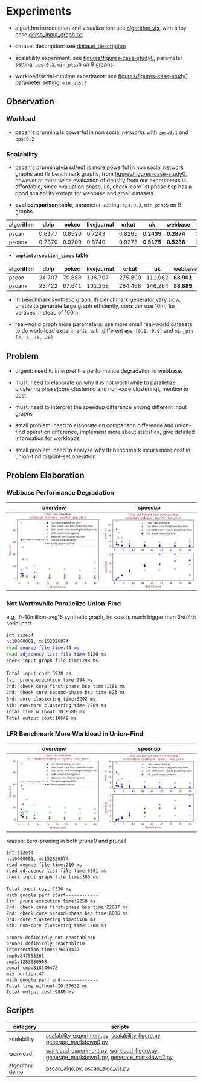 # Experiments

* algorithm introduction and visualization: see [algorithm_vis](algorithm_vis), with a toy case [demo_input_graph.txt](algorithm_vis/demo_input_graph.txt)

* dataset description: see [dataset_description](dataset_description/ReadMe.md)

* scalability experiment: see [figures/figures-case-study0](figures/figures-case-study0), parameter setting: `eps:0.3`, `min_pts:5`
 on 9 graphs.

* workload/serial-runtime experiment: see [figures/figures-case-study1](figures/figures-case-study1), parameter setting: `min_pts:5`

## Observation

### Workload

* pscan's prunning is powerful in non social networks with `eps:0.1` and `eps:0.2` 

### Scalability

* pscan's prunning(via sd/ed) is more powerful in non social network graphs and lfr benchmark graphs, from [figures/figures-case-study0](figures/figures-case-study0), 
however at most twice evaluation of density from our experiments is affordable, since evaluation phase, i.e, check-core 1st phase bsp has a good scalability 
except for webbase and small datasets.

* **eval comparison table**, parameter setting: `eps:0.3`, `min_pts:5`
 on 9 graphs.

algorithm | dblp | pokec | livejournal | orkut | uk | webbase | twitter | frienster | lfr10m
--- | --- | --- | --- | --- | --- | --- | --- | --- | ---
pscan   | 0.6177 | 0.8520 | 0.7243 | 0.8265	| **0.2439** | **0.2874** | 0.4471 | 0.8566 | **0.5192**
pscan+  | 0.7370 | 0.9209 | 0.8740 | 0.9278 | **0.5175** | **0.5238** | 0.4866 | 0.8764 | **1.0000**

* **`cmp`/`intersection_times` table** 

algorithm | dblp | pokec | livejournal | orkut | uk | webbase | twitter | frienster | lfr10m
--- | --- | --- | --- | --- | --- | --- | --- | --- | ---
pscan | 24.707 | 70.888 | 106.707 | 275.800 | 111.962 | **63.901** | 1841.663 | 385.317 | **22.978**
pscan+ | 23.422 | 67.641 | 101.258 | 264.468 | 146.264 | **88.889** | 1849.282 | 377.788 | **24.199**

* lfr benchmark synthetic graph: lfr benchmark generator very slow, unable to generate large graph efficiently, consider use 10m, 1m vertices, instead of 100m 

* real-world graph more parameters: use more small real-world datasets to do work-load experiments, with different `eps [0,1, 0.9]` and `min_pts [2, 5, 15, 20]`

## Problem

* urgent: need to interpret the performance degradation in webbase.

* must: need to elaborate on why it is not worthwhile to parallelize clustering phase(core clustering and non-core clustering), mention io cost

* must: need to interpret the speedup difference among different input graphs

* small problem: need to elaborate on comparison difference and union-find operation difference, implement more about statistics, give detailed information for workloads

* small problem: need to analyze why lfr benchmark incurs more cost in union-find disjoint-set operation

## Problem Elaboration

### Webbase Performance Degradation

overview | speedup
--- | ---
![webbase-overview](figures/scalability/webgraph_webbase-eps:0.3-min_pts:5-overview.png) | ![webbase-speedup](figures/scalability/webgraph_webbase-eps:0.3-min_pts:5-runtime-speedup.png)

### Not Worthwhile Parallelize Union-Find

e.g, lfr-10million-avg15 synthetic graph, i/o cost is much bigger than 3rd/4th serial part

```zsh
int size:4
n:10000001, m:152826874
read degree file time:40 ms
read adjacency list file time:5120 ms
check input graph file time:298 ms

Total input cost:5938 ms
1st: prune execution time:194 ms
2nd: check core first-phase bsp time:1181 ms
2nd: check core second-phase bsp time:623 ms
3rd: core clustering time:5292 ms
4th: non-core clustering time:1289 ms
Total time without IO:8580 ms
Total output cost:10649 ms
```

### LFR Benchmark More Workload in Union-Find

overview | speedup
--- | ---
![lfr-10million-avg15-overview](figures/scalability/lfr_10million_avgdeg15-eps:0.3-min_pts:5-overview.png) | ![lfr-10million-avg15-speedup](figures/scalability/lfr_10million_avgdeg15-eps:0.3-min_pts:5-runtime-speedup.png)

reason: zero-pruning in both prune0 and prune1

```
int size:4
n:10000001, m:152826874
read degree file time:210 ms
read adjacency list file time:6301 ms
check input graph file time:305 ms

Total input cost:7336 ms
with google perf start------------
1st: prune execution time:2250 ms
2nd: check core first-phase bsp time:22887 ms
2nd: check core second-phase bsp time:6086 ms
3rd: core clustering time:5106 ms
4th: non-core clustering time:1288 ms

prune0 definitely not reachable:0
prune1 definitely reachable:0
intersection times:76413437
cmp0:247555261
cmp1:1283030908
equal cmp:318549472
max portion:47
with google perf end--------------
Total time without IO:37632 ms
Total output cost:9880 ms
```

## Scripts

category | scripts
--- | ---
scalability | [scalability_experiment.py](scalability_experiment.py), [scalability_figure.py](scalability_figure.py), [generate_markdown0.py](playground/generate_markdown0.py)
workload | [workload_experiment.py](workload_experiment.py), [workload_figure.py](workload_figure.py), [generate_markdown1.py](playground/generate_markdown1.py), [generate_markdown2.py](playground/generate_markdown2.py)
algorithm demo | [pscan_algo.py](algorithm_vis/pscan_algo.py), [pscan_algo_vis.py](algorithm_vis/pscan_algo_vis.py)